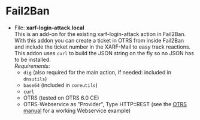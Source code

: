# Fail2Ban
* File: **xarf-login-attack.local**\
This is an add-on for the existing xarf-login-attack action in Fail2Ban.\
With this addon you can create a ticket in OTRS from inside Fail2Ban and include the ticket number in the XARF-Mail to easy track reactions.\
This addon uses `curl` to build the JSON string on the fly so no JSON has to be installed.\
*Requirements:*
  * `dig` (also required for the main action, if needed: included in `dnsutils`)
  * `base64` (included in `coreutils`)
  * `curl`
  * OTRS (tested on OTRS 6.0 CE)
  * OTRS-Webservice as "Provider", Type HTTP::REST (see the [OTRS manual](https://doc.otrs.com/doc/manual/admin/6.0/en/html/genericinterface.html#genericinterface-webservices) for a working Webservice example)

